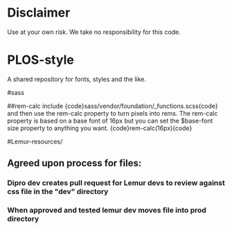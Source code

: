 # Disclaimer
Use at your own risk. We take no responsibility for this code.

# PLOS-style
A shared repository for fonts, styles and the like.

#sass

##rem-calc
include {code}sass/vendor/foundation/_functions.scss{code} and then use the rem-calc property to turn pixels into rems. The rem-calc property is based on a base font of 16px but you can set the $base-font size property to anything you want. {code}rem-calc(16px){code}

#Lemur-resources/
## Agreed upon process for files:
### Dipro dev creates pull request for Lemur devs to review against css file in the "dev" directory
### When approved and tested lemur dev moves file into prod directory
